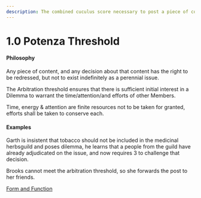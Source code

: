 ```yaml
---
description: The combined cuculus score necessary to post a piece of content
---
```


# 1.0 Potenza Threshold

#### Philosophy

Any piece of content, and any decision about that content has the right to be redressed, but not to exist indefinitely as a perennial issue.

The Arbitration threshold ensures that there is sufficient initial interest in a Dilemma to warrant the time/attention/and efforts of other Members.

Time, energy & attention are finite resources not to be taken for granted, efforts shall be taken to conserve each.

#### Examples

Garth is insistent that tobacco should not be included in the medicinal herbsguild and poses dilemma, he learns that a people from the guild have already adjudicated on the issue, and now requires 3 to challenge that decision.

Brooks cannot meet the arbitration threshold, so she forwards the post to her friends.

[Form and Function](../../blue-paper/1.0-potenza-threshold.md)
